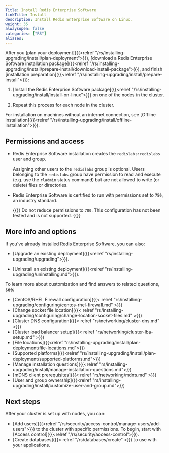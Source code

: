 ```yaml
---
Title: Install Redis Enterprise Software
linkTitle: Install
description: Install Redis Enterprise Software on Linux.
weight: 35
alwaysopen: false
categories: ["RS"]
aliases: 
---
```


After you [plan your deployment]({{<relref "/rs/installing-upgrading/install/plan-deployment">}}), [download a Redis Enterprise Software installation package]({{<relref "/rs/installing-upgrading/install/prepare-install/download-install-package">}}), and finish [installation preparation]({{<relref "/rs/installing-upgrading/install/prepare-install">}}):

1. [Install the Redis Enterprise Software package]({{<relref "/rs/installing-upgrading/install/install-on-linux">}}) on one of the nodes in the cluster.

1. Repeat this process for each node in the cluster.

For installation on machines without an internet connection, see [Offline installation]({{<relref "/rs/installing-upgrading/install/offline-installation">}}).

## Permissions and access

- Redis Enterprise Software installation creates the `redislabs:redislabs` user and group. 

    Assigning other users to the `redislabs` group is optional. Users belonging to the `redislabs` group have permission to read and execute (e.g. use the `rladmin` status command) but are not allowed to write (or delete) files or directories.

- Redis Enterprise Software is certified to run with permissions set to `750`, an industry standard.

    {{<warning>}}
Do not reduce permissions to `700`. This configuration has not been tested and is not supported.
    {{</warning>}}

## More info and options

If you've already installed Redis Enterprise Software, you can also:

- [Upgrade an existing deployment]({{<relref "rs/installing-upgrading/upgrading">}}).

- [Uninstall an existing deployment]({{<relref "rs/installing-upgrading/uninstalling.md">}}).

To learn more about customization and find answers to related questions, see:

- [CentOS/RHEL Firewall configuration]({{< relref "rs/installing-upgrading/configuring/centos-rhel-firewall.md" >}})
- [Change socket file location]({{< relref "rs/installing-upgrading/configuring/change-location-socket-files.md" >}})
- [Cluster DNS configuration]({{< relref "rs/networking/cluster-dns.md" >}})
- [Cluster load balancer setup]({{< relref "rs/networking/cluster-lba-setup.md" >}})
- [File locations]({{<relref "rs/installing-upgrading/install/plan-deployment/file-locations.md">}})
- [Supported platforms]({{<relref "rs/installing-upgrading/install/plan-deployment/supported-platforms.md">}})
- [Manage installation questions]({{<relref "rs/installing-upgrading/install/manage-installation-questions.md">}})
- [mDNS client prerequisites]({{< relref "rs/networking/mdns.md" >}})
- [User and group ownership]({{<relref "rs/installing-upgrading/install/customize-user-and-group.md">}})

## Next steps

After your cluster is set up with nodes, you can:

- [Add users]({{<relref "/rs/security/access-control/manage-users/add-users">}}) to the cluster with specific permissions.  To begin, start with [Access control]({{<relref "/rs/security/access-control">}}).
- [Create databases]({{< relref "/rs/databases/create" >}}) to use with your applications.

